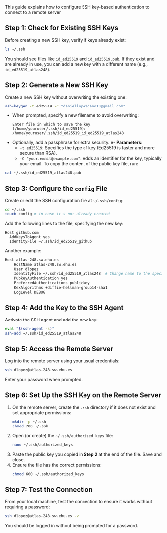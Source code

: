 This guide explains how to configure SSH key-based authentication to connect to a remote server
## Step 1: Check for Existing SSH Keys
Before creating a new SSH key, verify if keys already exist:
```bash
ls ~/.ssh
```
You should see files like `id_ed25519` and `id_ed25519.pub`. If they exist and are already in use, you can add a new key with a different name (e.g., `id_ed25519_atlas248`).
## Step 2: Generate a New SSH Key
Create a new SSH key without overwriting the existing one:
```bash
ssh-keygen -t ed25519 -C "daniellopezcano13@gmail.com"
```
- When prompted, specify a new filename to avoid overwriting:
  ```plaintext
  Enter file in which to save the key (/home/youruser/.ssh/id_ed25519): /home/youruser/.ssh/id_ed25519_id_ed25519_atlas248
  ```
- Optionally, add a passphrase for extra security.
e- **Parameters**:
  - `-t ed25519`: Specifies the type of key (Ed25519 is faster and more secure than RSA).
  - `-C "your.email@example.com"`: Adds an identifier for the key, typically your email.
To copy the content of the public key file, run:
```bash
cat ~/.ssh/id_ed25519_atlas248.pub
```
## Step 3: Configure the `config` File
Create or edit the SSH configuration file at `~/.ssh/config`:
```bash
cd ~/.ssh
touch config # in case it's not already created
```
Add the following lines to the file, specifying the new key:
```plaintext
Host github.com
  AddKeysToAgent yes
  IdentityFile ~/.ssh/id_ed25519_github
```
Another example:
```bash
Host atlas-248.sw.ehu.es
    HostName atlas-248.sw.ehu.es
    User dlopez
    IdentityFile ~/.ssh/id_ed25519_atlas248  # Change name to the specific id_key
    PubkeyAuthentication yes
    PreferredAuthentications publickey
    KexAlgorithms +diffie-hellman-group14-sha1
    LogLevel DEBUG
```
## Step 4: Add the Key to the SSH Agent
Activate the SSH agent and add the new key:
```bash
eval "$(ssh-agent -s)"
ssh-add ~/.ssh/id_ed25519_atlas248
```
## Step 5: Access the Remote Server
Log into the remote server using your usual credentials:
```bash
ssh dlopez@atlas-248.sw.ehu.es
```
Enter your password when prompted.
## Step 6: Set Up the SSH Key on the Remote Server
1. On the remote server, create the `.ssh` directory if it does not exist and set appropriate permissions:
   ```bash
   mkdir -p ~/.ssh
   chmod 700 ~/.ssh
   ```
2. Open (or create) the `~/.ssh/authorized_keys` file:
   ```bash
   nano ~/.ssh/authorized_keys
   ```
3. Paste the public key you copied in **Step 2** at the end of the file. Save and close.
4. Ensure the file has the correct permissions:
   ```bash
   chmod 600 ~/.ssh/authorized_keys
   ```
## Step 7: Test the Connection
From your local machine, test the connection to ensure it works without requiring a password:
```bash
ssh dlopez@atlas-248.sw.ehu.es -v
```
You should be logged in without being prompted for a password.